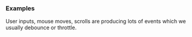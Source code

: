 ### Examples

User inputs, mouse moves, scrolls are producing lots of events which we usually debounce or throttle.